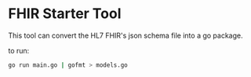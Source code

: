 # FHIR Starter Tool

This tool can convert the HL7 FHIR's json schema file into a go package.

to run:

```bash
go run main.go | gofmt > models.go
```